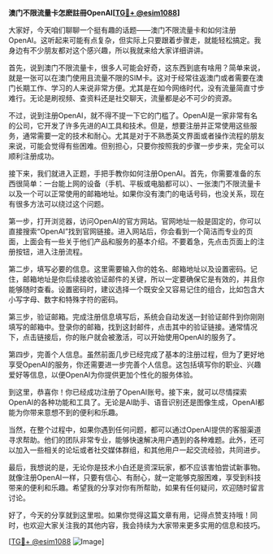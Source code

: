**澳门不限流量卡怎麽註冊OpenAI[[TG💪+ @esim1088](https://t.me/s/esim1088)]**

大家好，今天咱们聊聊一个挺有趣的话题——澳门不限流量卡和如何注册OpenAI。这听起来可能有点复杂，但实际上只要跟着步骤走，就能轻松搞定。我身边有不少朋友都对这个感兴趣，所以我就来给大家详细讲讲。

首先，说到澳门不限流量卡，很多人可能会好奇，这东西到底有啥用？简单来说，就是一张可以在澳门使用且流量不限的SIM卡。这对于经常往返澳门或者需要在澳门长期工作、学习的人来说非常方便。尤其是在如今网络时代，没有流量简直寸步难行。无论是刷视频、查资料还是社交聊天，流量都是必不可少的资源。

不过，说到注册OpenAI，就不得不提一下它的门槛了。OpenAI是一家非常有名的公司，它开发了许多先进的AI工具和技术。但是，想要注册并正常使用这些服务，通常需要一定的技术和耐心。尤其是对于不熟悉英文界面或者操作流程的朋友来说，可能会觉得有些困难。但别担心，只要你按照我的步骤一步步来，完全可以顺利注册成功。

接下来，我们就进入正题，手把手教你如何注册OpenAI。首先，你需要准备的东西很简单：一台能上网的设备（手机、平板或电脑都可以）、一张澳门不限流量卡以及一个可以正常使用的邮箱地址。如果你没有澳门的电话号码，也没关系，现在有很多方法可以绕过这个问题。

第一步，打开浏览器，访问OpenAI的官方网站。官网地址一般是固定的，你可以直接搜索“OpenAI”找到官网链接。进入网站后，你会看到一个简洁而专业的页面，上面会有一些关于他们产品和服务的基本介绍。不要着急，先点击页面上的注册按钮，进入注册流程。

第二步，填写必要的信息。这里需要输入你的姓名、邮箱地址以及设置密码。记住，邮箱地址是你后续接收验证邮件的关键，所以一定要确保它是有效的，并且你能够随时查看。设置密码时，建议选择一个既安全又容易记住的组合，比如包含大小写字母、数字和特殊字符的密码。

第三步，验证邮箱。完成注册信息填写后，系统会自动发送一封验证邮件到你刚刚填写的邮箱中。登录你的邮箱，找到这封邮件，点击其中的验证链接。通常情况下，点击链接后，你的账户就会被激活，可以开始使用OpenAI的服务了。

第四步，完善个人信息。虽然前面几步已经完成了基本的注册过程，但为了更好地享受OpenAI的服务，你还需要进一步完善个人信息。这包括填写你的职业、兴趣爱好等信息，以便OpenAI为你提供更加个性化的服务体验。

到这里，恭喜你！你已经成功注册了OpenAI账号。接下来，就可以尽情探索OpenAI的各种功能和工具了。无论是AI助手、语音识别还是图像生成，OpenAI都能为你带来意想不到的便利和乐趣。

当然，在整个过程中，如果你遇到任何问题，都可以通过OpenAI提供的客服渠道寻求帮助。他们的团队非常专业，能够快速解决用户遇到的各种难题。此外，还可以加入一些相关的论坛或者社交媒体群组，和其他用户一起交流经验，共同进步。

最后，我想说的是，无论你是技术小白还是资深玩家，都不应该害怕尝试新事物。就像注册OpenAI一样，只要有信心、有耐心，就一定能够克服困难，享受到科技带来的便利和乐趣。希望我的分享对你有所帮助，如果有任何疑问，欢迎随时留言讨论。

好了，今天的分享就到这里啦。如果你觉得这篇文章有用，记得点赞支持哦！同时，也欢迎大家关注我的其他内容，我会持续为大家带来更多实用的信息和技巧。

[[TG💪+ @esim1088](https://t.me/s/esim1088) ![Image](https://i.postimg.cc/4NQfJmqS/Snipaste-2025-05-13-00-14-12.png)]
